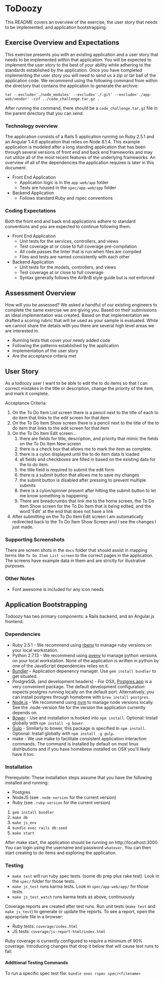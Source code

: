 # ToDoozy

This README covers an overview of the exercise, the user story that needs to be
implemented, and application bootstrapping.

## Exercise Overview and Expectations

This exercise presents you with an existing application and a user story that
needs to be implemented within that application. You will be expected to
implement the user story to the best of your ability while adhering to the
standards established by the application. Once you have completed implementing
the user story you will need to send us a zip or tar ball of the application
code. We recommend using the following command from within the directory that
contains the application to generate the archive:

`tar --exclude='./node_modules' --exclude='./.git' --exclude='./app-web/vendor'
-czf ../code_challenge.tar.gz .`

After running the command, there should be a `code_challenge.tar.gz` file in the
parent directory that you can send.

### Technology overview

The application consists of a Rails 5 application running on Ruby 2.5.1 and an
Angular 1.4.6 application that relies on Node 8.1.4. This example application is
modeled after a long standing application that has been through several versions
of front end and back end frameworks and may not utilize all of the most recent
features of the underlying frameworks. An overview of all of the dependencies
the application requires is later in this document.

* Front End Application
  * Application logic is in the `app-web/app` folder
  * Tests are housed in the `spec/app-web/app` folder
* Backend Application
  * Follows standard Ruby and rspec conventions

### Coding Expectations

Both the front end and back end applications adhere to standard conventions and
you are expected to continue following them.

* Front End Application
  * Unit tests for the services, controllers, and views
  * Test coverage at or close to full coverage pre-compilation
  * All code passes the linter that is run when files are compiled
  * Files and tests are named consistently with each other
* Backend Application
  * Unit tests for the models, controllers, and views
  * Test coverage at or close to full coverage
  * Syntax generally follows the AirBnB style guide but is not enforced

## Assessment Overview

How will you be assessed? We asked a handful of our existing engineers to
complete the same exercise we are giving you. Based on their submissions an
ideal implementation was created. Based on that implementation we drafted a
scoring rubric that will be used as your sample is evaluated. While we cannot
share the details with you there are several high level areas we are interested
in.

* Running tests that cover your newly added code
* Following the patterns established by the application
* Implementation of the user story
* Are the acceptance criteria met

## User Story

As a todoozy user I want to be able to edit the to do items so that I can
correct mistakes in the title or description, change the priority of the item,
and mark it complete.

Acceptance Criteria:
1. On the To Do Item List screen there is a pencil next to the title of each
   to do item that links to the edit screen for that item
2. On the To Do Item Show screen there is a pencil next to the title of the to
   do item that links to the edit screen for that item
3. On the To Do Item Edit screen...
   1. there are fields for title, description, and priority that mimic the
      fields on the To Do Item New screen
   2. there is a check box that allows me to mark the item as complete.
   3. there is a cylon displayed until the to do item data is loaded
   4. all fields and checkboxes are filled in based on the existing data for
      the to do item.
   5. the title field is required to submit the edit form
   6. there is a submit button that allows me to save my changes
   7. the submit button is disabled after pressing to prevent multiple submits
   8. there is a cylon/spinner present after hitting the submit button to let
      me know something is happening
   9. There are breadcrumbs that link me to the home screen, the To Do Item
      Show screen for the To Do Item that is being edited, and the word 'Edit'
      at the end that does not have a link
4. After submitting on the To Do Item Edit screen I am automatically redirected
   back to the To Do Item Show Screen and I see the changes I just made.

### Supporting Screenshots

There are screen shots in the `docs` folder that should assist in mapping terms
like `To Do Item List screen` to the correct pages in the application. The
screens have example data in them and are strictly for illustrative purposes.

### Other Notes

* Font awesome is included for any icon needs

## Application Bootstrapping

Todoozy has two primary components: a Rails backend, and an Angular.js frontend.

### Dependencies

- Ruby 2.5.1 - We recommend using [rbenv](https://github.com/sstephenson/rbenv)
  to manage ruby versions on your local workstation.
- Python 2.7.13 - We recommend using [pyenv](https://github.com/pyenv/pyenv) to
  manage python versions on your local workstation. None of the application is
  written in python by one of the JavaScript dependencies relies on it.
- [Bundler](http://bundler.io/) - Application depenency manager. Use
  `gem install bundler` to get situated.
- PostgreSQL (and development headers) - For OSX,
  [Postgres.app](http://postgresapp.com/) is a very convenient package. The
  default development configuration expects postgres running locally on the
  default port. Alternatively, you can install postgres through homebrew with
  `brew install postgres`.
- [Node.js](http://nodejs.org/) - We recommend using
  [nvm](https://github.com/creationix/nvm) to manage node versions locally. See
  the .node-version file for the version the application currently depends on.
- [Bower](http://bower.io/) - Use and installation is hooked into `npm install`.
  Optional: Install globally with `npm install -g bower`.
- [Gulp](http://gulpjs.com/) - Similarly to bower, this package is specified in
  `npm install`. Optional: Install globally with `npm install -g gulp`.
- make - We use make to facilitate consistent application interaction commands.
  The command is installed by default on most linux distributions and if you
  have homebrew installed on OSX you'll likely have it too.

### Installation

Prerequisite: These installation steps assume that you have the following
installed and running:

- Postgres
- NodeJS (see `.node-version` for the current version)
- Ruby (see `.ruby-version` for the current version)

1. `gem install bundler`
2. `make db`
3. `make js_env`
4. `bundle exec rails db:seed`
5. `make start`

After make start, the application should be running on http://localhost:3000.
You can login using the username and password `whatever`. You can then start
creating to do items and exploring the application.

### Testing

- `make test` will run ruby spec tests. (some db prep plus rake test). Look in
  the `spec/` folder for those tests.
- `make js_test` runs karma tests. Look in `spec/app-web/app/` for those tests.
- `make js_test_watch` runs karma tests as above, continuously

Coverage reports are created after test runs. Run unit tests (`make test` and
`make js_test`) to generate or update the reports. To see a report, open the
appropriate file in a browser:

* Ruby tests: `coverage/index.html`
* JS tests: `coverage/js-report-html/index.html`

Ruby coverage is currently configured to require a minimum of 90% coverage.
Introducing changes that drop it below that will cause test runs to fail.

#### Additional Testing Commands

To run a specific spec test file: `bundle exec rspec spec/<filename>`

